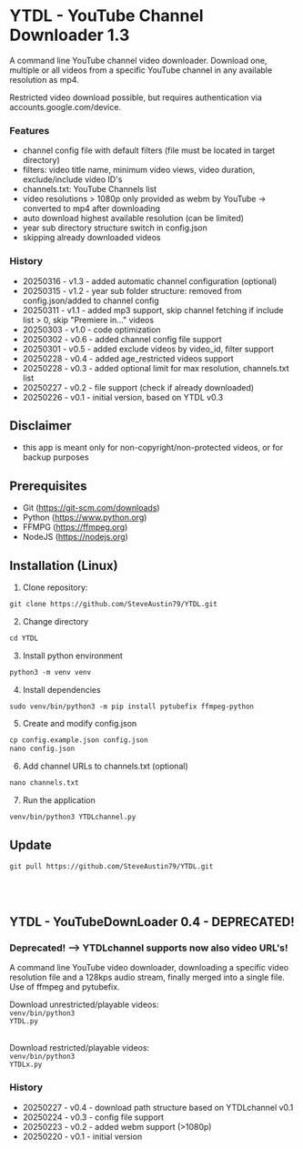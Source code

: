 # YTDL - YouTube Channel Downloader 1.3
A command line YouTube channel video downloader. Download one, multiple or all videos from a specific YouTube channel in any available resolution as mp4.

Restricted video download possible, but requires authentication via accounts.google.com/device.

### Features
- channel config file with default filters (file must be located in target directory)
- filters: video title name, minimum video views, video duration, exclude/include video ID's 
- channels.txt: YouTube Channels list
- video resolutions > 1080p only provided as webm by YouTube -> converted to mp4 after downloading
- auto download highest available resolution (can be limited)
- year sub directory structure switch in config.json
- skipping already downloaded videos

### History
- 20250316 - v1.3 - added automatic channel configuration (optional)
- 20250315 - v1.2 - year sub folder structure: removed from config.json/added to channel config
- 20250311 - v1.1 - added mp3 support, skip channel fetching if include list > 0, skip "Premiere in..." videos
- 20250303 - v1.0 - code optimization
- 20250302 - v0.6 - added channel config file support 
- 20250301 - v0.5 - added exclude videos by video_id, filter support 
- 20250228 - v0.4 - added age_restricted videos support 
- 20250228 - v0.3 - added optional limit for max resolution, channels.txt list
- 20250227 - v0.2 - file support (check if already downloaded)
- 20250226 - v0.1 - initial version, based on YTDL v0.3

## Disclaimer
- this app is meant only for non-copyright/non-protected videos, or for backup purposes

## Prerequisites
- Git (https://git-scm.com/downloads)
- Python (https://www.python.org)
- FFMPG (https://ffmpeg.org)
- NodeJS (https://nodejs.org)

## Installation (Linux)
1. Clone repository:
```diff
git clone https://github.com/SteveAustin79/YTDL.git
```
2. Change directory
```diff
cd YTDL
```
3. Install python environment
```diff
python3 -m venv venv
```
4. Install dependencies
```diff
sudo venv/bin/python3 -m pip install pytubefix ffmpeg-python
```
5. Create and modify config.json
```diff
cp config.example.json config.json
nano config.json
```
6. Add channel URLs to channels.txt (optional)
```diff
nano channels.txt
```
7. Run the application
```diff
venv/bin/python3 YTDLchannel.py
```

## Update
```diff
git pull https://github.com/SteveAustin79/YTDL.git
```

<br/><br/>

## YTDL - YouTubeDownLoader 0.4 - DEPRECATED!

### Deprecated! --> YTDLchannel supports now also video URL's!

A command line YouTube video downloader, downloading a specific video resolution file and a 128kps audio stream, finally merged into a single file. Use of ffmpeg and pytubefix.

Download unrestricted/playable videos:<br/>
<code>venv/bin/python3 YTDL.py</code><br/><br/>

Download restricted/playable videos:<br/>
<code>venv/bin/python3 YTDLx.py</code>

### History
- 20250227 - v0.4 - download path structure based on YTDLchannel v0.1
- 20250224 - v0.3 - config file support
- 20250223 - v0.2 - added webm support (>1080p)
- 20250220 - v0.1 - initial version

